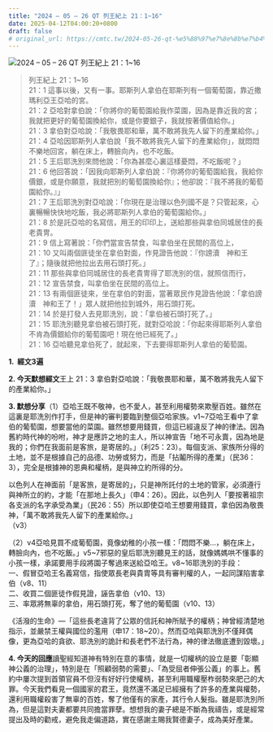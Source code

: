 ```yaml
---
title: "2024 – 05 – 26 QT 列王紀上 21：1~16"
date: 2025-04-12T04:00:20+0800
draft: false
# original_url: https://cmtc.tw/2024-05-26-qt-%e5%88%97%e7%8e%8b%e7%b4%80%e4%b8%8a-21%ef%bc%9a116
---
```


![2024 – 05 – 26 QT 列王紀上 21：1\~16](/images/qt.jpg  "2024 – 05 – 26 QT 列王紀上 21：1\~16")

> 列王紀上 21：1\~16  
> 21：1 這事以後，又有一事。耶斯列人拿伯在耶斯列有一個葡萄園，靠近撒瑪利亞王亞哈的宮。  
> 21：2 亞哈對拿伯說：「你將你的葡萄園給我作菜園，因為是靠近我的宮；我就把更好的葡萄園換給你，或是你要銀子，我就按著價值給你。」  
> 21：3 拿伯對亞哈說：「我敬畏耶和華，萬不敢將我先人留下的產業給你。」  
> 21：4 亞哈因耶斯列人拿伯說「我不敢將我先人留下的產業給你」，就悶悶不樂地回宮，躺在床上，轉臉向內，也不吃飯。  
> 21：5 王后耶洗別來問他說：「你為甚麼心裏這樣憂悶，不吃飯呢？」  
> 21：6 他回答說：「因我向耶斯列人拿伯說：『你將你的葡萄園給我，我給你價銀，或是你願意，我就把別的葡萄園換給你』；他卻說：『我不將我的葡萄園給你。』」  
> 21：7 王后耶洗別對亞哈說：「你現在是治理以色列國不是？只管起來，心裏暢暢快快地吃飯，我必將耶斯列人拿伯的葡萄園給你。」  
> 21：8 於是託亞哈的名寫信，用王的印印上，送給那些與拿伯同城居住的長老貴冑。  
> 21：9 信上寫著說：「你們當宣告禁食，叫拿伯坐在民間的高位上，  
> 21：10 又叫兩個匪徒坐在拿伯對面，作見證告他說：『你謗瀆　神和王了』；隨後就把他拉出去用石頭打死。」  
> 21：11 那些與拿伯同城居住的長老貴冑得了耶洗別的信，就照信而行，  
> 21：12 宣告禁食，叫拿伯坐在民間的高位上。  
> 21：13 有兩個匪徒來，坐在拿伯的對面，當著眾民作見證告他說：「拿伯謗瀆　神和王了！」眾人就把他拉到城外，用石頭打死。  
> 21：14 於是打發人去見耶洗別，說：「拿伯被石頭打死了。」  
> 21：15 耶洗別聽見拿伯被石頭打死，就對亞哈說：「你起來得耶斯列人拿伯不肯為價銀給你的葡萄園吧！現在他已經死了。」  
> 21：16 亞哈聽見拿伯死了，就起來，下去要得耶斯列人拿伯的葡萄園。

**1.  經文3遍**

**2. 今天默想經文**王上 21：3 拿伯對亞哈說：「我敬畏耶和華，萬不敢將我先人留下的產業給你。」

**3. 默想分享**（1）亞哈王既不敬神，也不愛人，甚至利用權勢來欺壓百姓。雖然在這裏是耶洗別作打手，但是神的審判要臨到整個亞哈家族。v1\~7亞哈王看中了拿伯的葡萄園，想要當他的菜園。雖然想要用錢買，但這已經違反了神的律法。因為舊約時代神的吩咐，神才是應許之地的主人，所以神宣告「地不可永賣，因為地是我的；你們在我面前是客旅，是寄居的。」（利25：23）。每個支派、家族所分得的土地，並不是根據自己的品德、功勞或努力，而是「拈鬮所得的產業」（民36：3），完全是根據神的恩典和權柄，是與神立約所得的分。

以色列人在神面前「是客旅，是寄居的」，只是神所託付的土地的管家，必須遵行與神所立的約，才能「在那地上長久」（申4：26）。因此，以色列人「要按著祖宗各支派的名字承受為業」（民26：55）所以即使亞哈王想要用錢買，拿伯因為敬畏神，「萬不敢將我先人留下的產業給你。」  
（v3）

（2）v4亞哈見買不成葡萄園，竟像幼稚的小孩一樣：「悶悶不樂…，躺在床上，轉臉向內，也不吃飯。」v5\~7邪惡的皇后耶洗別聽見王的話，就像媽媽哄不懂事的小孩一樣，承諾要用手段將園子奪過來送給亞哈王。v8\~16耶洗別的手段：  
一、假冒亞哈王名義寫信，指使眾長老與貴胄等具有審判權的人，一起同謀陷害拿伯（v8、11）  
二、收買二個匪徒作假見證，誣告拿伯（v10、13）  
三、率眾將無辜的拿伯，用石頭打死，奪了他的葡萄園（v10、13）

《活潑的生命》—「這些長老違背了公眾的信託和神所賦予的權柄；神曾經清楚地指示，並嚴禁王權與國位的濫用（申17：18\~20）。然而亞哈與耶洗別不僅拜偶像，更為亞哈的貪欲、耶洗別的詭計和長老們不法行為，神的律法徹底遭到毀壞。」

**4. 今天的回應**讀聖經知道神有特別在意的事情，就是一切權柄的設立是要「彰顯神公義的治理」，特別是在「照顧弱勢的需要」、「為受屈者伸張公義」的事上。舊約中屢次提到首領官員不但沒有好好行使權柄，甚至利用職權壓柞弱勢來肥己的大罪。今天我們看見一個國家的君王，竟然還不滿足已經擁有了許多的產業與權勢，還利用職權殺害了無辜的百姓，奪了他僅有的家產，其行令人髮指。雖是耶洗別所為，但是這對夫妻都要共同擔當罪孽。想想我的妻子總是不斷為我禱告，或是經常提出及時的勸戒，避免我走偏道路，實在感謝主賜我賢德妻子，成為美好產業。